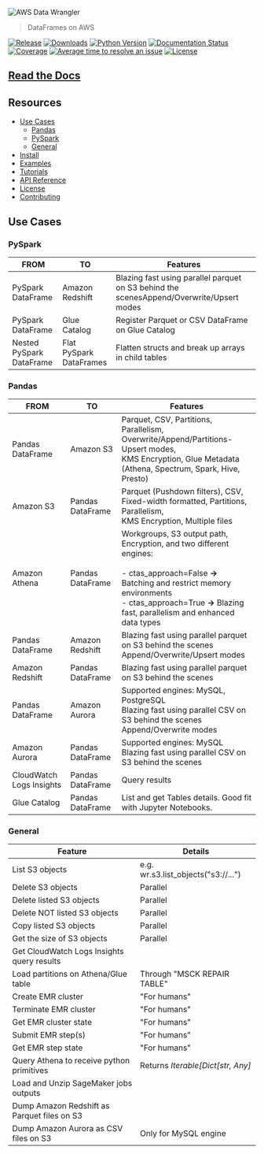 ![AWS Data Wrangler](docs/source/_static/logo.png?raw=true "AWS Data Wrangler")

> DataFrames on AWS

[![Release](https://img.shields.io/badge/release-0.3.1-brightgreen.svg)](https://pypi.org/project/awswrangler/)
[![Downloads](https://img.shields.io/pypi/dm/awswrangler.svg)](https://pypi.org/project/awswrangler/)
[![Python Version](https://img.shields.io/badge/python-3.6%20%7C%203.7%20%7C%203.8-brightgreen.svg)](https://pypi.org/project/awswrangler/)
[![Documentation Status](https://readthedocs.org/projects/aws-data-wrangler/badge/?version=latest)](https://aws-data-wrangler.readthedocs.io/en/latest/?badge=latest)
[![Coverage](https://img.shields.io/badge/coverage-89%25-brightgreen.svg)](https://pypi.org/project/awswrangler/)
[![Average time to resolve an issue](http://isitmaintained.com/badge/resolution/awslabs/aws-data-wrangler.svg)](http://isitmaintained.com/project/awslabs/aws-data-wrangler "Average time to resolve an issue")
[![License](https://img.shields.io/badge/License-Apache%202.0-blue.svg)](https://opensource.org/licenses/Apache-2.0)

## [Read the Docs](https://aws-data-wrangler.readthedocs.io)

## Resources
- [Use Cases](#Use-Cases)
  - [Pandas](#Pandas)
  - [PySpark](#PySpark)
  - [General](#General)
- [Install](https://aws-data-wrangler.readthedocs.io/en/latest/installation.html)
- [Examples](https://aws-data-wrangler.readthedocs.io/en/latest/examples.html)
- [Tutorials](https://aws-data-wrangler.readthedocs.io/en/latest/tutorials.html)
- [API Reference](https://aws-data-wrangler.readthedocs.io/en/latest/api/awswrangler.html)
- [License](https://aws-data-wrangler.readthedocs.io/en/latest/license.html)
- [Contributing](https://aws-data-wrangler.readthedocs.io/en/latest/contributing.html)

## Use Cases

### PySpark

| FROM                        | TO                        | Features                                                                                 |
|-----------------------------|---------------------------|------------------------------------------------------------------------------------------|
| PySpark DataFrame           | Amazon Redshift            | Blazing fast using parallel parquet on S3 behind the scenesAppend/Overwrite/Upsert modes |
| PySpark DataFrame           | Glue Catalog              | Register Parquet or CSV DataFrame on Glue Catalog                                        |
| Nested PySpark<br>DataFrame | Flat PySpark<br>DataFrames| Flatten structs and break up arrays in child tables                                      |


### Pandas

| FROM                     | TO              | Features                                                                                                                                                                                                                           |
|--------------------------|-----------------|------------------------------------------------------------------------------------------------------------------------------------------------------------------------------------------------------------------------------------|
| Pandas DataFrame         | Amazon S3       | Parquet, CSV, Partitions, Parallelism, Overwrite/Append/Partitions-Upsert modes,<br>KMS Encryption, Glue Metadata (Athena, Spectrum, Spark, Hive, Presto)                                                                          |
| Amazon S3                | Pandas DataFrame| Parquet (Pushdown filters), CSV, Fixed-width formatted, Partitions, Parallelism,<br>KMS Encryption, Multiple files                                                                                                                                        |
| Amazon Athena            | Pandas DataFrame| Workgroups, S3 output path, Encryption, and two different engines:<br><br>- ctas_approach=False **->** Batching and restrict memory environments<br>- ctas_approach=True  **->** Blazing fast, parallelism and enhanced data types |
| Pandas DataFrame         | Amazon Redshift | Blazing fast using parallel parquet on S3 behind the scenes<br>Append/Overwrite/Upsert modes                                                                                                                                       |
| Amazon Redshift          | Pandas DataFrame| Blazing fast using parallel parquet on S3 behind the scenes                                                                                                                                                                        |
| Pandas DataFrame         | Amazon Aurora   | Supported engines: MySQL, PostgreSQL<br>Blazing fast using parallel CSV on S3 behind the scenes<br>Append/Overwrite modes                                                                                                          |
| Amazon Aurora            | Pandas DataFrame| Supported engines: MySQL<br>Blazing fast using parallel CSV on S3 behind the scenes                                                                                                                                                |
| CloudWatch Logs Insights | Pandas DataFrame| Query results                                                                                                                                                                                                                      |
| Glue Catalog             | Pandas DataFrame| List and get Tables details. Good fit with Jupyter Notebooks.                                                                                                                                                                      |

### General

| Feature                                     | Details                             |
|---------------------------------------------|-------------------------------------|
| List S3 objects                             | e.g. wr.s3.list_objects("s3://...") |
| Delete S3 objects                           | Parallel                            |
| Delete listed S3 objects                    | Parallel                            |
| Delete NOT listed S3 objects                | Parallel                            |
| Copy listed S3 objects                      | Parallel                            |
| Get the size of S3 objects                  | Parallel                            |
| Get CloudWatch Logs Insights query results  |                                     |
| Load partitions on Athena/Glue table        | Through "MSCK REPAIR TABLE"         |
| Create EMR cluster                          | "For humans"                        |
| Terminate EMR cluster                       | "For humans"                        |
| Get EMR cluster state                       | "For humans"                        |
| Submit EMR step(s)                          | "For humans"                        |
| Get EMR step state                          | "For humans"                        |
| Query Athena to receive python primitives   | Returns *Iterable[Dict[str, Any]*   |
| Load and Unzip SageMaker jobs outputs       |                                     |
| Dump Amazon Redshift as Parquet files on S3 |                                     |
| Dump Amazon Aurora as CSV files on S3       | Only for MySQL engine               |
